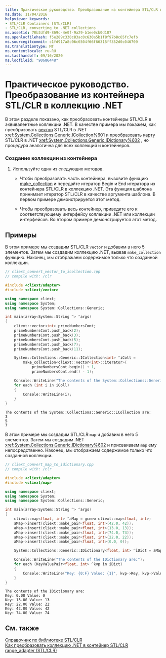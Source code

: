 ```yaml
---
title: Практическое руководство. Преобразование из контейнера STL/CLR в коллекцию .NET
ms.date: 11/04/2016
helpviewer_keywords:
- STL/CLR Containers [STL/CLR]
- STL/CLR, converting to .NET collections
ms.assetid: 70b2dfd9-869c-4e0f-9a29-b1ee0cb0d107
ms.openlocfilehash: f5e289c330c83ac0c630a5b1f8f97b8c65fc7efb
ms.sourcegitcommit: c1fd917a8c06c6504f66f66315ff352d0c046700
ms.translationtype: MT
ms.contentlocale: ru-RU
ms.lasthandoff: 09/16/2020
ms.locfileid: "90686448"
---
```

# <a name="how-to-convert-from-a-stlclr-container-to-a-net-collection"></a>Практическое руководство. Преобразование из контейнера STL/CLR в коллекцию .NET

В этом разделе показано, как преобразовать контейнеры STL/CLR в эквивалентные коллекции .NET. В качестве примера мы покажем, как преобразовать [вектор](../dotnet/vector-stl-clr.md) STL/CLR в .NET <xref:System.Collections.Generic.ICollection%601> и преобразовать [карту](../dotnet/map-stl-clr.md) STL/CLR в .NET <xref:System.Collections.Generic.IDictionary%602> , но процедура аналогична для всех коллекций и контейнеров.

### <a name="to-create-a-collection-from-a-container"></a>Создание коллекции из контейнера

1. Используйте один из следующих методов.

   - Чтобы преобразовать часть контейнера, вызовите функцию [make_collection](../dotnet/make-collection-stl-clr.md) и передайте итератор Begin и End итератора из контейнера STL/CLR в коллекцию .NET. Эта функция шаблона принимает итератор STL/CLR в качестве аргумента шаблона. В первом примере демонстрируется этот метод.

   - Чтобы преобразовать весь контейнер, приведите его к соответствующему интерфейсу коллекции .NET или коллекции интерфейсов. Во втором примере демонстрируется этот метод.

## <a name="examples"></a>Примеры

В этом примере мы создадим STL/CLR `vector` и добавим в него 5 элементов. Затем мы создадим коллекцию .NET, вызвав `make_collection` функцию. Наконец, мы отображаем содержимое только что созданной коллекции.

```cpp
// cliext_convert_vector_to_icollection.cpp
// compile with: /clr

#include <cliext/adapter>
#include <cliext/vector>

using namespace cliext;
using namespace System;
using namespace System::Collections::Generic;

int main(array<System::String ^> ^args)
{
    cliext::vector<int> primeNumbersCont;
    primeNumbersCont.push_back(2);
    primeNumbersCont.push_back(3);
    primeNumbersCont.push_back(5);
    primeNumbersCont.push_back(7);
    primeNumbersCont.push_back(11);

    System::Collections::Generic::ICollection<int> ^iColl =
        make_collection<cliext::vector<int>::iterator>(
            primeNumbersCont.begin() + 1,
            primeNumbersCont.end() - 1);

    Console::WriteLine("The contents of the System::Collections::Generic::ICollection are:");
    for each (int i in iColl)
    {
        Console::WriteLine(i);
    }
}
```

```Output
The contents of the System::Collections::Generic::ICollection are:
3
5
7
```

В этом примере мы создадим STL/CLR `map` и добавим в него 5 элементов. Затем мы создадим .NET <xref:System.Collections.Generic.IDictionary%602> и присваиваем `map` ему непосредственно. Наконец, мы отображаем содержимое только что созданной коллекции.

```cpp
// cliext_convert_map_to_idictionary.cpp
// compile with: /clr

#include <cliext/adapter>
#include <cliext/map>

using namespace cliext;
using namespace System;
using namespace System::Collections::Generic;

int main(array<System::String ^> ^args)
{
    cliext::map<float, int> ^aMap = gcnew cliext::map<float, int>;
    aMap->insert(cliext::make_pair<float, int>(42.0, 42));
    aMap->insert(cliext::make_pair<float, int>(13.0, 13));
    aMap->insert(cliext::make_pair<float, int>(74.0, 74));
    aMap->insert(cliext::make_pair<float, int>(22.0, 22));
    aMap->insert(cliext::make_pair<float, int>(0.0, 0));

    System::Collections::Generic::IDictionary<float, int> ^iDict = aMap;

    Console::WriteLine("The contents of the IDictionary are:");
    for each (KeyValuePair<float, int> ^kvp in iDict)
    {
        Console::WriteLine("Key: {0:F} Value: {1}", kvp->Key, kvp->Value);
    }
}
```

```Output
The contents of the IDictionary are:
Key: 0.00 Value: 0
Key: 13.00 Value: 13
Key: 22.00 Value: 22
Key: 42.00 Value: 42
Key: 74.00 Value: 74
```

## <a name="see-also"></a>См. также

[Справочник по библиотеке STL/CLR](../dotnet/stl-clr-library-reference.md)<br/>
[Как преобразовать коллекцию .NET в контейнер STL/CLR](../dotnet/how-to-convert-from-a-dotnet-collection-to-a-stl-clr-container.md)<br/>
[range_adapter (STL/CLR)](../dotnet/range-adapter-stl-clr.md)
